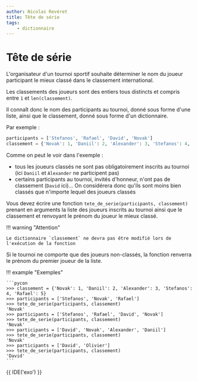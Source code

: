 ```yaml
---
author: Nicolas Revéret
title: Tête de série
tags:
    - dictionnaire
---
```


# Tête de série

L'organisateur d'un tournoi sportif souhaite déterminer le nom du joueur participant le mieux classé dans le classement international.

Les classements des joueurs sont des entiers tous distincts et compris entre `1` et `len(classement)`.

Il connaît donc le nom des participants au tournoi, donné sous forme d'une liste, ainsi que le classement, donné sous forme d'un dictionnaire.

Par exemple :

```python
participants = ['Stefanos', 'Rafael', 'David', 'Novak']
classement = {'Novak': 1, 'Daniil': 2, 'Alexander': 3, 'Stefanos': 4, 'Rafael': 5}
```

Comme on peut le voir dans l'exemple :

* tous les joueurs classés ne sont pas obligatoirement inscrits au tournoi (ici `Daniil` et `Alexander` ne participent pas)
* certains participants au tournoi, invités d'honneur, n'ont pas de classement (`David` ici)... On considérera donc qu'ils sont moins bien classés que n'importe lequel des joueurs classés

Vous devez écrire une fonction `tete_de_serie(participants, classement)` prenant en arguments la liste des joueurs inscrits au tournoi ainsi que le classement et renvoyant le prénom du joueur le mieux classé.

!!! warning "Attention"

    Le dictionnaire `classement` ne devra pas être modifié lors de l'exécution de la fonction

Si le tournoi ne comporte que des joueurs non-classés, la fonction renverra le prénom du premier joueur de la liste.

!!! example "Exemples"

    ```pycon
    >>> classement = {'Novak': 1, 'Daniil': 2, 'Alexander': 3, 'Stefanos': 4, 'Rafael': 5}
    >>> participants = ['Stefanos', 'Novak', 'Rafael']
    >>> tete_de_serie(participants, classement)
    'Novak'
    >>> participants = ['Stefanos', 'Rafael', 'David', 'Novak']
    >>> tete_de_serie(participants, classement)
    'Novak'
    >>> participants = ['David', 'Novak', 'Alexander', 'Daniil']
    >>> tete_de_serie(participants, classement)
    'Novak'
    >>> participants = ['David', 'Olivier']
    >>> tete_de_serie(participants, classement)
    'David'
    ```

{{ IDE('exo') }}
